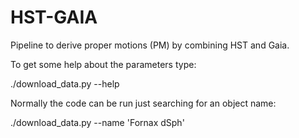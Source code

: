 # HST-GAIA
Pipeline to derive proper motions (PM) by combining HST and Gaia.

To get some help about the parameters type:

./download_data.py --help

Normally the code can be run just searching for an object name:

./download_data.py --name 'Fornax dSph'

